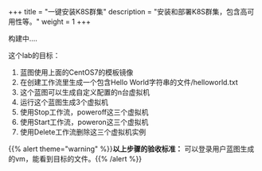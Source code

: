 +++
title = "一键安装K8S群集"
description = "安装和部署K8S群集，包含高可用性等。"
weight = 1
+++

构建中....

这个lab的目标：

1. 蓝图使用上面的CentOS7的模板镜像
2. 在创建工作流里生成一个包含Hello World字符串的文件/helloworld.txt
3. 这个蓝图可以生成自定义配置的n台虚拟机
4. 运行这个蓝图生成3个虚拟机
5. 使用Stop工作流，poweroff这三个虚拟机
6. 使用Start工作流，poweron这三个虚拟机
7. 使用Delete工作流删除这三个虚拟机实例




{{% alert theme="warning" %}}**以上步骤的验收标准：** 可以登录用户蓝图生成的vm，能看到目标的文件。{{% /alert %}}

